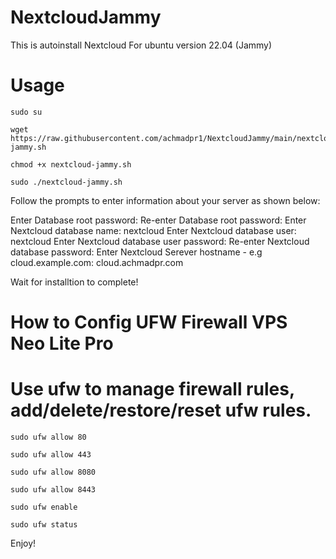 # NextcloudJammy
This is autoinstall Nextcloud For ubuntu version 22.04 (Jammy)

# Usage
```
sudo su
```
```
wget https://raw.githubusercontent.com/achmadpr1/NextcloudJammy/main/nextcloud-jammy.sh
```
```
chmod +x nextcloud-jammy.sh
```
```
sudo ./nextcloud-jammy.sh
```

Follow the prompts to enter information about your server as shown below:

Enter Database root password: Re-enter Database root password: Enter Nextcloud database name: nextcloud Enter Nextcloud database user: nextcloud Enter Nextcloud database user password: Re-enter Nextcloud database password: Enter Nextcloud Serever hostname - e.g cloud.example.com: cloud.achmadpr.com

Wait for installtion to complete!

# How to Config UFW Firewall VPS Neo Lite Pro
# Use ufw to manage firewall rules, add/delete/restore/reset ufw rules.
```
sudo ufw allow 80
```
```
sudo ufw allow 443
```
```
sudo ufw allow 8080
```
```
sudo ufw allow 8443
```
```
sudo ufw enable
```
```
sudo ufw status
```


Enjoy!
